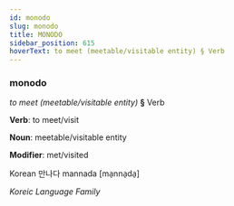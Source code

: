 ```yaml
---
id: monodo
slug: monodo
title: MONODO
sidebar_position: 615
hoverText: to meet (meetable/visitable entity) § Verb
---
```


### monodo

*to meet (meetable/visitable entity)* **§** Verb

**Verb**: to meet/visit

**Noun**: meetable/visitable entity

**Modifier**: met/visited

Korean 만나다 mannada [ma̠nna̠da̠]

*Koreic Language Family*